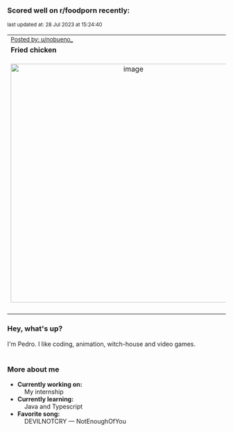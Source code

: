 ### Scored well on r/foodporn recently:

<p align="left"><sub>last updated at: 28 Jul 2023 at 15:24:40</sub></p>

|   |
| --- |
| <sub>[Posted by: u/nobueno_][source]</sub> |
| **Fried chicken** | 
|<p align="center"> <img alt="image" src="https://i.redd.it/6wtxlyw1sheb1.jpg" width="550" /> </p>|
|   |

### Hey, what's up?

I'm Pedro. I like coding, animation, witch-house and video games.<br><br>

### More about me
- **Currently working on:**  
&nbsp;&nbsp;&nbsp;&nbsp;My internship
- **Currently learning:**  
&nbsp;&nbsp;&nbsp;&nbsp;Java and Typescript
- **Favorite song:**  
&nbsp;&nbsp;&nbsp;&nbsp;DEVILNOTCRY — NotEnoughOfYou<br><br>

  



  
  
  
[linkedin]: https://linkedin.com/in/pedro-h-r-gomes-8a487b14a/
[gmail]: mailto:pilique11@gmail.com
[source]: https://reddit.com/r/FoodPorn/comments/15az7ra/fried_chicken/
[redditAPI]: https://www.reddit.com/dev/api/